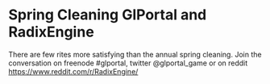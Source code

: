 # Spring Cleaning GlPortal and RadixEngine
There are few rites more satisfying than the annual spring cleaning.
Join the conversation on freenode #glportal, twitter @glportal_game or on reddit
https://www.reddit.com/r/RadixEngine/

